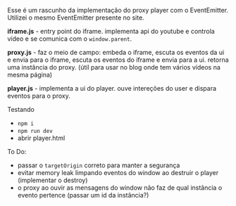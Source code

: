 Esse é um rascunho da implementação do proxy player com o EventEmitter. Utilizei o mesmo EventEmitter presente no site.

**iframe.js** - entry point do iframe. implementa api do youtube e controla vídeo e se comunica com o `window.parent`.

**proxy.js** - faz o meio de campo: embeda o iframe, escuta os eventos da ui e envia para o iframe, escuta os eventos do iframe e envia para a ui. retorna uma instância do proxy. (útil para usar no blog onde tem vários vídeos na mesma página)

**player.js** - implementa a ui do player. ouve intereções do user e dispara eventos para o proxy.

Testando
- `npm i`
- `npm run dev`
- abrir player.html

To Do:
- passar o `targetOrigin` correto para manter a segurança
- evitar memory leak limpando eventos do window ao destruir o player  (implementar o destroy)
- o proxy ao ouvir as mensagens do window não faz de qual instância o evento pertence (passar um id da instância?)
